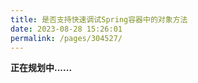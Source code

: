 ```yaml
---
title: 是否支持快速调试Spring容器中的对象方法
date: 2023-08-28 15:26:01
permalink: /pages/304527/
---
```


**正在规划中......**